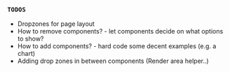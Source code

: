 ### `TODOS`

- Dropzones for page layout
- How to remove components? - let components decide on what options to show?
- How to add components? - hard code some decent examples (e.g. a chart)
- Adding drop zones in between components (Render area helper..)
